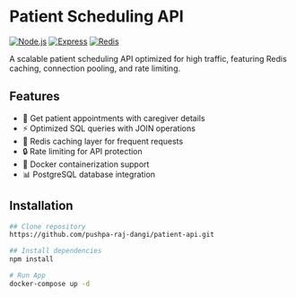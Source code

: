 # Patient Scheduling API

[![Node.js](https://img.shields.io/badge/Node.js-18.x-green)](https://nodejs.org/)
[![Express](https://img.shields.io/badge/Express-4.x-blue)](https://expressjs.com/)
[![Redis](https://img.shields.io/badge/Redis-Caching-red)](https://redis.io/)

A scalable patient scheduling API optimized for high traffic, featuring Redis caching, connection pooling, and rate limiting.

## Features

- 📅 Get patient appointments with caregiver details
- ⚡ Optimized SQL queries with JOIN operations
- 🚀 Redis caching layer for frequent requests
- 🔒 Rate limiting for API protection
- 🐳 Docker containerization support
- 📊 PostgreSQL database integration

## Installation

```bash
## Clone repository
https://github.com/pushpa-raj-dangi/patient-api.git

## Install dependencies
npm install

# Run App
docker-compose up -d
